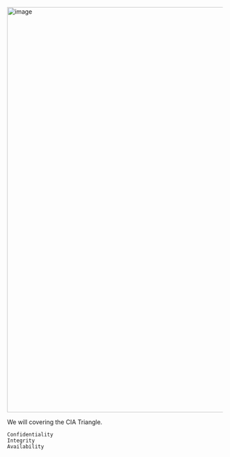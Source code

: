 <img width="945" alt="image" src="https://user-images.githubusercontent.com/104815254/228665232-d66c0a31-dba6-4dca-b277-1760779d3f7a.png">


We will covering the CIA Triangle.


    Confidentiality
    Integrity
    Availability
